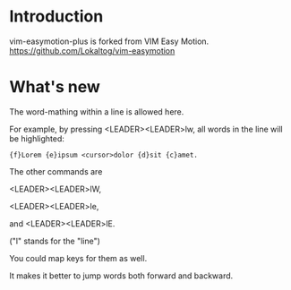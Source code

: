 # Introduction

vim-easymotion-plus is forked from VIM Easy Motion.
https://github.com/Lokaltog/vim-easymotion

# What's new

The word-mathing within a line is allowed here.

For example, by pressing \<LEADER\>\<LEADER\>lw, all words in the line will be highlighted:

    {f}Lorem {e}ipsum <cursor>dolor {d}sit {c}amet.

The other commands are

\<LEADER\>\<LEADER\>lW, 

\<LEADER\>\<LEADER\>le, 

and \<LEADER\>\<LEADER\>lE. 

("l" stands for the "line")

You could map keys for them as well.

It makes it better to jump words both forward and backward.

